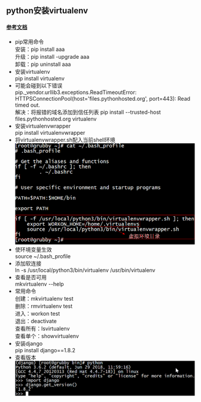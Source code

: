## python安装virtualenv
#### [参考文档](https://www.zhuxiongxian.cc/2017/09/28/python-install-virtualenv-and-virtualenvwrapper/)
- pip常用命令  
安装：pip install aaa  
升级：pip install -upgrade aaa  
卸载：pip uninstall aaa
- 安装virtualenv  
pip install virtualenv
- 可能会碰到以下错误  
pip._vendor.urllib3.exceptions.ReadTimeoutError: HTTPSConnectionPool(host='files.pythonhosted.org', port=443): Read timed out.  
解决：将报错的域名添加到信任列表 pip install --trusted-host files.pythonhosted.org virtualenv
- 安装virtualenvwrapper  
pip install virtualenvwrapper
- 将virtualenvwrapper.sh配入当前shell环境  
![](images/004.jpg)
- 使环境变量生效  
source ~/.bash_profile
- 添加软连接  
ln -s /usr/local/python3/bin/virtualenv /usr/bin/virtualenv
- 查看是否可用  
mkvirtualenv --help
- 常用命令  
创建：mkvirtualenv test  
删除：rmvirtualenv test  
进入：workon test  
退出：deactivate  
查看所有：lsvirtualenv  
查看单个：showvirtualenv
- 安装django  
pip install django==1.8.2
- 查看版本  
![](images/005.jpg)

